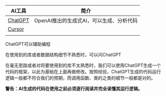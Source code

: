 
| AI工具                              | 简介                       |
| --------------------------------- | ------------------------ |
| [ChatGPT](https://chatgpt.com/)   | OpenAI推出的生成式AI，可以生成、分析代码 |
| [Cursor](https://www.cursor.com/) |                          |
|                                   |                          |

ChatGPT可以辅助编程

在使用到的库或者数据结构细节不熟悉时，可以问ChatGPT

在毫无思路或者对将要使用到的库不太熟悉时，我们可以使用ChatGPT生成一个代码的框架，以此为基础在上面再做修改。按照经验，ChatGPT生成的代码运行逻辑一般都不符合我们的预期，而调用函数、类的之类的细节一般都是对的。

**警告：AI生成的代码在使用之前必须逐行阅读并完全读懂其运行逻辑。**
